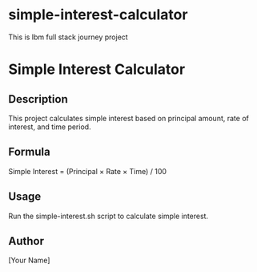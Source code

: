 # simple-interest-calculator
This is  Ibm full stack journey project

# Simple Interest Calculator

## Description
This project calculates simple interest based on principal amount, rate of interest, and time period.

## Formula
Simple Interest = (Principal × Rate × Time) / 100

## Usage
Run the simple-interest.sh script to calculate simple interest.

## Author
[Your Name]
